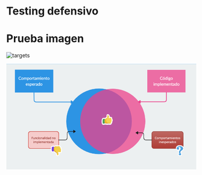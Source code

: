 # Testing defensivo

<!--more-->

# Prueba imagen

![targets](/images/negativeTestingPost/inicio.png)

![imagen](../../static/images/negativeTestingPost/inicial.png)
